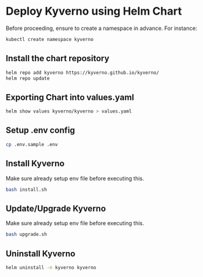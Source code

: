 # Deploy Kyverno using Helm Chart

Before proceeding, ensure to create a namespace in advance.
For instance:

```bash
kubectl create namespace kyverno
```

## Install the chart repository

```bash
helm repo add kyverno https://kyverno.github.io/kyverno/
helm repo update
```

## Exporting Chart into values.yaml

```bash
helm show values kyverno/kyverno > values.yaml
```

## Setup .env config

```bash
cp .env.sample .env
```

## Install Kyverno

Make sure already setup env file before executing this.

```bash
bash install.sh
```

## Update/Upgrade Kyverno

Make sure already setup env file before executing this.

```bash
bash upgrade.sh
```

## Uninstall Kyverno

```bash
helm uninstall -n kyverno kyverno 
```
